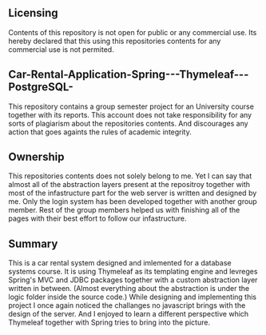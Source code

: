 ## Licensing

Contents of this repository is not open for public or any commercial use.
Its hereby declared that this using this repositories contents for any commercial use is not permited.    

## Car-Rental-Application-Spring---Thymeleaf---PostgreSQL-

This repository contains a group semester project for an University course together with its reports. 
This account does not take responsibility for any sorts of plagiarism about the repositories contents. 
And discourages any action that goes againts the rules of academic  integrity.

## Ownership

This repositories contents does not solely belong to me. 
Yet I can say that almost all of the abstraction layers present at the repositroy together with most of the infastructure part for the web server is written and designed by me.
Only the login system has been developed together with another group member. 
Rest of the group members helped us with finishing all of the pages with their best effort to follow our infastructure.  

## Summary

This is a car rental system designed and imlemented for a database systems course.
It is using Thymeleaf as its templating engine and levreges Spring's MVC and JDBC packages together with a custom abstraction layer written in between. (Almost everything about the abstraction is under the logic folder inside the source code.) While designing and implementing this project I once again noticed the challanges no javascript brings with the design of the server. And I enjoyed to learn a different perspective which Thymeleaf together with Spring tries to bring into the picture.  
